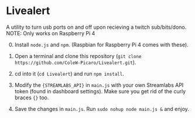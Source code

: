 # Livealert  
A utility to turn usb ports on and off upon recieving a twitch sub/bits/dono.  
NOTE: Only works on Raspberry Pi 4

0. Install `node.js` and `npm`. (Raspbian for Raspberry Pi 4 comes with these).

1. Open a terminal and clone this repository (`git clone https://github.com/ColeW-Picaro/Livealert.git`). 

2. cd into it (`cd Livealert`) and run `npm install`.

3. Modify the `{STREAMLABS_API}` in `main.js` with your own Streamlabs API token (found in dashboard settings). Make sure you get rid of the curly braces `{}` too.

4. Save the changes in `main.js`. Run `sudo nohup node main.js &` and enjoy.

